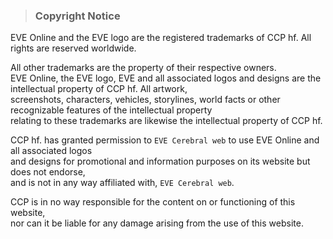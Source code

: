 > ### Copyright Notice

EVE Online and the EVE logo are the registered trademarks of CCP hf. All rights are reserved worldwide.

All other trademarks are the property of their respective owners.  
EVE Online, the EVE logo, EVE and all associated logos and designs are the intellectual property of CCP hf. All artwork,  
screenshots, characters, vehicles, storylines, world facts or other recognizable features of the intellectual property  
relating to these trademarks are likewise the intellectual property of CCP hf.  

CCP hf. has granted permission to `EVE Cerebral web` to use EVE Online and all associated logos  
and designs for promotional and information purposes on its website but does not endorse,  
and is not in any way affiliated with, `EVE Cerebral web`.  

CCP is in no way responsible for the content on or functioning of this website,  
nor can it be liable for any damage arising from the use of this website.
